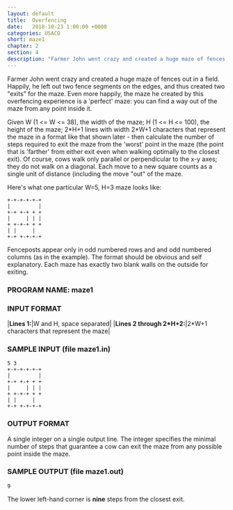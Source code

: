 ```yaml
---
layout: default
title:  Overfencing
date:   2018-10-23 1:00:00 +0000
categories: USACO
short: maze1
chapter: 2
section: 4
description: "Farmer John went crazy and created a huge maze of fences out in a field. Happily, he left out two fence segments on the edges, and thus created two 'exits' for the maze. Find the minimal number of steps that guarantee a cow can exit the maze from any possible point inside the maze."
---
```


Farmer John went crazy and created a huge maze of fences out in a field. Happily, he left out two fence segments on the edges, and thus created two "exits" for the maze. Even more happily, the maze he created by this overfencing experience is a 'perfect' maze: you can find a way out of the maze from any point inside it.

Given W (1 <= W <= 38), the width of the maze; H (1 <= H <= 100), the height of the maze; 2\*H+1 lines with width 2\*W+1 characters that represent the maze in a format like that shown later - then calculate the number of steps required to exit the maze from the 'worst' point in the maze (the point that is 'farther' from either exit even when walking optimally to the closest exit). Of course, cows walk only parallel or perpendicular to the x-y axes; they do not walk on a diagonal. Each move to a new square counts as a single unit of distance (including the move "out" of the maze.

Here's what one particular W=5, H=3 maze looks like:

```none
+-+-+-+-+-+
|         |
+-+ +-+ + +
|     | | |
+ +-+-+ + +
| |     |  
+-+ +-+-+-+
```

Fenceposts appear only in odd numbered rows and and odd numbered columns (as in the example). The format should be obvious and self explanatory. Each maze has exactly two blank walls on the outside for exiting.

### PROGRAM NAME: maze1

### INPUT FORMAT

|**Lines 1:**|W and H, space separated|
|**Lines 2 through 2\*H+2:**|2\*W+1 characters that represent the maze|


### SAMPLE INPUT (file maze1.in)

```none
5 3
+-+-+-+-+-+
|         |
+-+ +-+ + +
|     | | |
+ +-+-+ + +
| |     |  
+-+ +-+-+-+
```

### OUTPUT FORMAT

A single integer on a single output line. The integer specifies the minimal number of steps that guarantee a cow can exit the maze from any possible point inside the maze.

### SAMPLE OUTPUT (file maze1.out)

```none
9
```

The lower left-hand corner is **nine** steps from the closest exit.